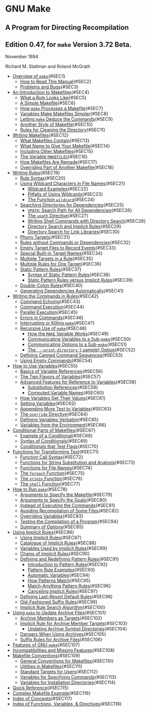 # GNU Make

## A Program for Directing Recompilation

## Edition 0.47, for `make` Version 3.72 Beta.
November 1994

Richard M. Stallman and Roland McGrath

-   [Overview of `make`](make_1.md#SEC1){#SEC1}
    -   [How to Read This Manual](make_1.md#SEC2){#SEC2}
    -   [Problems and Bugs](make_1.md#SEC3){#SEC3}
-   [An Introduction to Makefiles](make_2.md#SEC4){#SEC4}
    -   [What a Rule Looks Like](make_2.md#SEC5){#SEC5}
    -   [A Simple Makefile](make_2.md#SEC6){#SEC6}
    -   [How `make` Processes a Makefile](make_2.md#SEC7){#SEC7}
    -   [Variables Make Makefiles Simpler](make_2.md#SEC8){#SEC8}
    -   [Letting `make` Deduce the Commands](make_2.md#SEC9){#SEC9}
    -   [Another Style of Makefile](make_2.md#SEC10){#SEC10}
    -   [Rules for Cleaning the Directory](make_2.md#SEC11){#SEC11}
-   [Writing Makefiles](make_3.md#SEC12){#SEC12}
    -   [What Makefiles Contain](make_3.md#SEC13){#SEC13}
    -   [What Name to Give Your Makefile](make_3.md#SEC14){#SEC14}
    -   [Including Other Makefiles](make_3.md#SEC15){#SEC15}
    -   [The Variable `MAKEFILES`](make_3.md#SEC16){#SEC16}
    -   [How Makefiles Are Remade](make_3.md#SEC17){#SEC17}
    -   [Overriding Part of Another Makefile](make_3.md#SEC18){#SEC18}
-   [Writing Rules](make_4.md#SEC19){#SEC19}
    -   [Rule Syntax](make_4.md#SEC20){#SEC20}
    -   [Using Wildcard Characters in File
        Names](make_4.md#SEC21){#SEC21}
        -   [Wildcard Examples](make_4.md#SEC22){#SEC22}
        -   [Pitfalls of Using Wildcards](make_4.md#SEC23){#SEC23}
        -   [The Function `wildcard`](make_4.md#SEC24){#SEC24}
    -   [Searching Directories for
        Dependencies](make_4.md#SEC25){#SEC25}
        -   [`VPATH`: Search Path for All
            Dependencies](make_4.md#SEC26){#SEC26}
        -   [The `vpath` Directive](make_4.md#SEC27){#SEC27}
        -   [Writing Shell Commands with Directory
            Search](make_4.md#SEC28){#SEC28}
        -   [Directory Search and Implicit
            Rules](make_4.md#SEC29){#SEC29}
        -   [Directory Search for Link
            Libraries](make_4.md#SEC30){#SEC30}
    -   [Phony Targets](make_4.md#SEC31){#SEC31}
    -   [Rules without Commands or
        Dependencies](make_4.md#SEC32){#SEC32}
    -   [Empty Target Files to Record Events](make_4.md#SEC33){#SEC33}
    -   [Special Built-in Target Names](make_4.md#SEC34){#SEC34}
    -   [Multiple Targets in a Rule](make_4.md#SEC35){#SEC35}
    -   [Multiple Rules for One Target](make_4.md#SEC36){#SEC36}
    -   [Static Pattern Rules](make_4.md#SEC37){#SEC37}
        -   [Syntax of Static Pattern Rules](make_4.md#SEC38){#SEC38}
        -   [Static Pattern Rules versus Implicit
            Rules](make_4.md#SEC39){#SEC39}
    -   [Double-Colon Rules](make_4.md#SEC40){#SEC40}
    -   [Generating Dependencies
        Automatically](make_4.md#SEC41){#SEC41}
-   [Writing the Commands in Rules](make_5.md#SEC42){#SEC42}
    -   [Command Echoing](make_5.md#SEC43){#SEC43}
    -   [Command Execution](make_5.md#SEC44){#SEC44}
    -   [Parallel Execution](make_5.md#SEC45){#SEC45}
    -   [Errors in Commands](make_5.md#SEC46){#SEC46}
    -   [Interrupting or Killing `make`](make_5.md#SEC47){#SEC47}
    -   [Recursive Use of `make`](make_5.md#SEC48){#SEC48}
        -   [How the `MAKE` Variable Works](make_5.md#SEC49){#SEC49}
        -   [Communicating Variables to a
            Sub-`make`](make_5.md#SEC50){#SEC50}
        -   [Communicating Options to a
            Sub-`make`](make_5.md#SEC51){#SEC51}
        -   [The `` `--print-directory' ``{.sample}
            Option](make_5.md#SEC52){#SEC52}
    -   [Defining Canned Command Sequences](make_5.md#SEC53){#SEC53}
    -   [Using Empty Commands](make_5.md#SEC54){#SEC54}
-   [How to Use Variables](make_6.md#SEC55){#SEC55}
    -   [Basics of Variable References](make_6.md#SEC56){#SEC56}
    -   [The Two Flavors of Variables](make_6.md#SEC57){#SEC57}
    -   [Advanced Features for Reference to
        Variables](make_6.md#SEC58){#SEC58}
        -   [Substitution References](make_6.md#SEC59){#SEC59}
        -   [Computed Variable Names](make_6.md#SEC60){#SEC60}
    -   [How Variables Get Their Values](make_6.md#SEC61){#SEC61}
    -   [Setting Variables](make_6.md#SEC62){#SEC62}
    -   [Appending More Text to Variables](make_6.md#SEC63){#SEC63}
    -   [The `override` Directive](make_6.md#SEC64){#SEC64}
    -   [Defining Variables Verbatim](make_6.md#SEC65){#SEC65}
    -   [Variables from the Environment](make_6.md#SEC66){#SEC66}
-   [Conditional Parts of Makefiles](make_7.md#SEC67){#SEC67}
    -   [Example of a Conditional](make_7.md#SEC68){#SEC68}
    -   [Syntax of Conditionals](make_7.md#SEC69){#SEC69}
    -   [Conditionals that Test Flags](make_7.md#SEC70){#SEC70}
-   [Functions for Transforming Text](make_8.md#SEC71){#SEC71}
    -   [Function Call Syntax](make_8.md#SEC72){#SEC72}
    -   [Functions for String Substitution and
        Analysis](make_8.md#SEC73){#SEC73}
    -   [Functions for File Names](make_8.md#SEC74){#SEC74}
    -   [The `foreach` Function](make_8.md#SEC75){#SEC75}
    -   [The `origin` Function](make_8.md#SEC76){#SEC76}
    -   [The `shell` Function](make_8.md#SEC77){#SEC77}
-   [How to Run `make`](make_9.md#SEC78){#SEC78}
    -   [Arguments to Specify the Makefile](make_9.md#SEC79){#SEC79}
    -   [Arguments to Specify the Goals](make_9.md#SEC80){#SEC80}
    -   [Instead of Executing the Commands](make_9.md#SEC81){#SEC81}
    -   [Avoiding Recompilation of Some
        Files](make_9.md#SEC82){#SEC82}
    -   [Overriding Variables](make_9.md#SEC83){#SEC83}
    -   [Testing the Compilation of a
        Program](make_9.md#SEC84){#SEC84}
    -   [Summary of Options](make_9.md#SEC85){#SEC85}
-   [Using Implicit Rules](make_10.md#SEC86){#SEC86}
    -   [Using Implicit Rules](make_10.md#SEC87){#SEC87}
    -   [Catalogue of Implicit Rules](make_10.md#SEC88){#SEC88}
    -   [Variables Used by Implicit Rules](make_10.md#SEC89){#SEC89}
    -   [Chains of Implicit Rules](make_10.md#SEC90){#SEC90}
    -   [Defining and Redefining Pattern
        Rules](make_10.md#SEC91){#SEC91}
        -   [Introduction to Pattern Rules](make_10.md#SEC92){#SEC92}
        -   [Pattern Rule Examples](make_10.md#SEC93){#SEC93}
        -   [Automatic Variables](make_10.md#SEC94){#SEC94}
        -   [How Patterns Match](make_10.md#SEC95){#SEC95}
        -   [Match-Anything Pattern Rules](make_10.md#SEC96){#SEC96}
        -   [Canceling Implicit Rules](make_10.md#SEC97){#SEC97}
    -   [Defining Last-Resort Default Rules](make_10.md#SEC98){#SEC98}
    -   [Old-Fashioned Suffix Rules](make_10.md#SEC99){#SEC99}
    -   [Implicit Rule Search Algorithm](make_10.md#SEC100){#SEC100}
-   [Using `make` to Update Archive Files](make_11.md#SEC101){#SEC101}
    -   [Archive Members as Targets](make_11.md#SEC102){#SEC102}
    -   [Implicit Rule for Archive Member
        Targets](make_11.md#SEC103){#SEC103}
        -   [Updating Archive Symbol
            Directories](make_11.md#SEC104){#SEC104}
    -   [Dangers When Using Archives](make_11.md#SEC105){#SEC105}
    -   [Suffix Rules for Archive Files](make_11.md#SEC106){#SEC106}
-   [Features of GNU `make`](make_12.md#SEC107){#SEC107}
-   [Incompatibilities and Missing
    Features](make_13.md#SEC108){#SEC108}
-   [Makefile Conventions](make_14.md#SEC109){#SEC109}
    -   [General Conventions for
        Makefiles](make_14.md#SEC110){#SEC110}
    -   [Utilities in Makefiles](make_14.md#SEC111){#SEC111}
    -   [Standard Targets for Users](make_14.md#SEC112){#SEC112}
    -   [Variables for Specifying
        Commands](make_14.md#SEC113){#SEC113}
    -   [Variables for Installation
        Directories](make_14.md#SEC114){#SEC114}
-   [Quick Reference](make_15.md#SEC115){#SEC115}
-   [Complex Makefile Example](make_16.md#SEC116){#SEC116}
-   [Index of Concepts](make_17.md#SEC117){#SEC117}
-   [Index of Functions, Variables, &
    Directives](make_18.md#SEC118){#SEC118}
